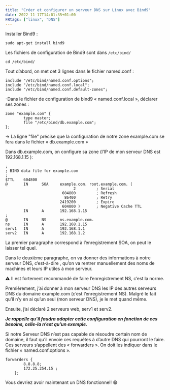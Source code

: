 ```yaml
---
title: "Créer et configurer un serveur DNS sur Linux avec Bind9"
date: 2022-11-17T14:01:35+01:00
FRtags: ["linux", "DNS"]
---
```


Installer Bind9 :

`sudo apt-get install bind9`

Les fichiers de configuration de Bind9 sont dans `/etc/bind/`

```
cd /etc/bind/
```

Tout d’abord, on met cet 3 lignes dans le fichier named.conf : 

```
include "/etc/bind/named.conf.options";
include "/etc/bind/named.conf.local";
include "/etc/bind/named.conf.default-zones";
```
-Dans le fichier de configuration de bind9 « named.conf.local », déclarer ses zones :

```
zone "example.com" {
        type master;
        file "/etc/bind/db.example.com";
};
```
→ La ligne "file" précise que la configuration de notre zone example.com se fera dans le fichier « db.example.com »

Dans db.example.com, on configure sa zone (l’IP de mon serveur DNS est 192.168.1.15 ):

```
;
; BIND data file for example.com
;
$TTL    604800
@       IN      SOA     example.com. root.example.com. (
                              2         ; Serial
                         604800         ; Refresh
                          86400         ; Retry
                        2419200         ; Expire
                         604800 )       ; Negative Cache TTL
        IN      A       192.168.1.15
;
@       IN      NS      ns.example.com.
ns      IN      A       192.168.1.15
serv1   IN      A       192.168.1.1
serv2   IN      A       192.168.1.2
```

La premier paragraphe correspond à l’enregistrement SOA, on peut le laisser tel quel.

Dans le deuxième paragraphe, on va donner des informations à notre serveur DNS, c’est-à-dire , qu’on va rentrer manuellement des noms de machines et leurs IP utiles à mon serveur.  

⚠ Il est fortement recommandé de faire l’enregistrement NS, c’est la norme.

Premièrement, j’ai donner à mon serveur DNS les IP des autres serveurs DNS du domaine example.com (c’est  l’enregistrement NS). Malgré le fait qu’il n’y en ai qu’un seul (mon serveur DNS), je le met quand même.   

Ensuite, j’ai déclaré 2 serveurs web, serv1 et serv2.

***Je rappelle qu’il faudra adapter cette configuration en fonction de ces besoins, celle-la n’est qu’un exemple.***

Si notre Serveur DNS n’est pas capable de résoudre certain nom de domaine, il faut qu’il envoie ces requêtes à d’autre DNS qui pourront le faire. Ces serveurs s’appellent des « forwarders ». On doit les indiquer dans le fichier « named.conf.options ». 

```
forwarders {
        8.8.8.8;
        172.25.254.15 ;
    };
```
Vous devriez avoir maintenant un DNS fonctionnel! 😁